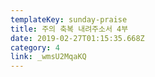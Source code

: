 ```yaml
---
templateKey: sunday-praise
title: 주의 축복 내려주소서 4부
date: 2019-02-27T01:15:35.668Z
category: 4
link: _wmsU2MqaKQ
---
```


